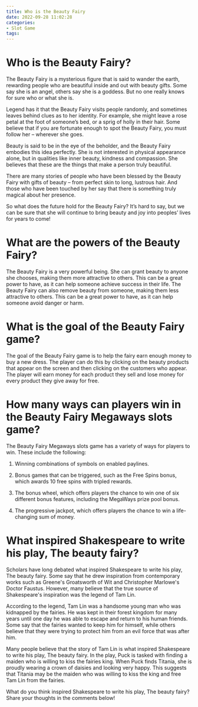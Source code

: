 ```yaml
---
title: Who is the Beauty Fairy
date: 2022-09-28 11:02:28
categories:
- Slot Game
tags:
---
```



#  Who is the Beauty Fairy?

The Beauty Fairy is a mysterious figure that is said to wander the earth, rewarding people who are beautiful inside and out with beauty gifts. Some say she is an angel, others say she is a goddess. But no one really knows for sure who or what she is.

Legend has it that the Beauty Fairy visits people randomly, and sometimes leaves behind clues as to her identity. For example, she might leave a rose petal at the foot of someone’s bed, or a sprig of holly in their hair. Some believe that if you are fortunate enough to spot the Beauty Fairy, you must follow her – wherever she goes.

Beauty is said to be in the eye of the beholder, and the Beauty Fairy embodies this idea perfectly. She is not interested in physical appearance alone, but in qualities like inner beauty, kindness and compassion. She believes that these are the things that make a person truly beautiful.

There are many stories of people who have been blessed by the Beauty Fairy with gifts of beauty – from perfect skin to long, lustrous hair. And those who have been touched by her say that there is something truly magical about her presence.

So what does the future hold for the Beauty Fairy? It’s hard to say, but we can be sure that she will continue to bring beauty and joy into peoples’ lives for years to come!

#  What are the powers of the Beauty Fairy?

The Beauty Fairy is a very powerful being. She can grant beauty to anyone she chooses, making them more attractive to others. This can be a great power to have, as it can help someone achieve success in their life. The Beauty Fairy can also remove beauty from someone, making them less attractive to others. This can be a great power to have, as it can help someone avoid danger or harm.

#  What is the goal of the Beauty Fairy game?

The goal of the Beauty Fairy game is to help the fairy earn enough money to buy a new dress. The player can do this by clicking on the beauty products that appear on the screen and then clicking on the customers who appear. The player will earn money for each product they sell and lose money for every product they give away for free.

#  How many ways can players win in the Beauty Fairy Megaways slots game?

The Beauty Fairy Megaways slots game has a variety of ways for players to win. These include the following:

1. Winning combinations of symbols on enabled paylines.

2. Bonus games that can be triggered, such as the Free Spins bonus, which awards 10 free spins with tripled rewards.

3. The bonus wheel, which offers players the chance to win one of six different bonus features, including the MegaWays prize pool bonus.

4. The progressive jackpot, which offers players the chance to win a life-changing sum of money.

#  What inspired Shakespeare to write his play, The beauty fairy?

Scholars have long debated what inspired Shakespeare to write his play, The beauty fairy. Some say that he drew inspiration from contemporary works such as Greene's Groatsworth of Wit and Christopher Marlowe's Doctor Faustus. However, many believe that the true source of Shakespeare's inspiration was the legend of Tam Lin.

According to the legend, Tam Lin was a handsome young man who was kidnapped by the fairies. He was kept in their forest kingdom for many years until one day he was able to escape and return to his human friends. Some say that the fairies wanted to keep him for himself, while others believe that they were trying to protect him from an evil force that was after him.

Many people believe that the story of Tam Lin is what inspired Shakespeare to write his play, The beauty fairy. In the play, Puck is tasked with finding a maiden who is willing to kiss the fairies king. When Puck finds Titania, she is proudly wearing a crown of daisies and looking very happy. This suggests that Titania may be the maiden who was willing to kiss the king and free Tam Lin from the fairies.

What do you think inspired Shakespeare to write his play, The beauty fairy? Share your thoughts in the comments below!